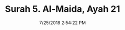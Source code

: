 ---
title       : "Surah 5. Al-Maida, Ayah 21"
date        : 7/25/2018 2:54:22 PM
draft       : false
type        : "quran"
layout      : "compare"
BookCode    : "CMP"
SurahNumber : "5"
AyahNumber  : "21"
TotalAyah   : "120"
---